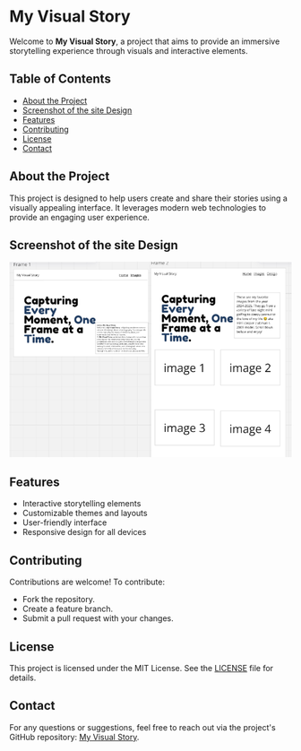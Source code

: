 # My Visual Story

Welcome to **My Visual Story**, a project that aims to provide an immersive storytelling experience through visuals and interactive elements.

## Table of Contents
- [About the Project](#about-the-project)
- [Screenshot of the site Design](#Screenshot-of-the-site-Design)
- [Features](#features)
- [Contributing](#contributing)
- [License](#license)
- [Contact](#contact)

## About the Project
This project is designed to help users create and share their stories using a visually appealing interface. It leverages modern web technologies to provide an engaging user experience.

## Screenshot of the site Design
![image alt](https://github.com/Sqwoze/My-Visual-Story/blob/7904f35caa9ceba2885a7d0963b9dbd9303f56c2/imgs/image.png)

## Features
- Interactive storytelling elements
- Customizable themes and layouts
- User-friendly interface
- Responsive design for all devices

## Contributing
Contributions are welcome! To contribute:
- Fork the repository.
- Create a feature branch.
- Submit a pull request with your changes.

## License
This project is licensed under the MIT License. See the [LICENSE](https://github.com/Sqwoze/My-Visual-Story?tab=MIT-1-ov-file) file for details.

## Contact
For any questions or suggestions, feel free to reach out via the project's GitHub repository: [My Visual Story](https://github.com/Sqwoze/My-Visual-Story).


